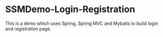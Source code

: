 # SSMDemo-Login-Registration

This is a demo which uses Spring, Spring MVC and Mybatis to build login and registration page.
